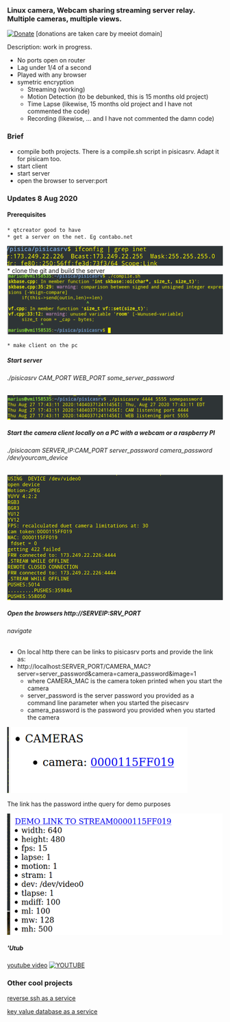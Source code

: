 ### Linux camera, Webcam sharing streaming server relay. Multiple cameras, multiple views.


[![Donate](https://img.shields.io/badge/Donate-PayPal-green.svg)](https://www.paypal.com/cgi-bin/webscr?cmd=_s-xclick&hosted_button_id=L9RVWU5NUZ4YG)   [donations are taken care by meeiot domain]


Description: work in progress.

  * No ports open on router
  * Lag under 1/4 of a second
  * Played with any browser
  * symetric encryption
      * Streaming (working)
      * Motion Detection (to be debunked, this is 15 months old project)
      * Time Lapse (likewise, 15 months old project and I have not commented the code)
      * Recording (likewise,  ... and I have not commented the damn code)
    
    
### Brief
   * compile both projects. There is a compile.sh script in pisicasrv. Adapt it for pisicam too.
   * start client
   * start server
   * open the browser to server:port
     
### Updates 8 Aug 2020

#### Prerequisites
    * qtcreator good to have
    * get a server on the net. Eg contabo.net
![last_demo](https://raw.githubusercontent.com/circinusX1/pisica/master/docs/pisi0.png)
    * clone the git and build the server
![last_demo](https://raw.githubusercontent.com/circinusX1/pisica/master/docs/pisi1.png)

    * make client on the pc
    
    
##### Start server
######  ./pisicasrv CAM_PORT WEB_PORT some_server_password

![last_demo](https://raw.githubusercontent.com/circinusX1/pisica/master/docs/pisi2.png)


##### Start the camera client locally on a PC with a webcam or a raspberry PI
###### ./pisicacam SERVER_IP:CAM_PORT server_password camera_password /dev/yourcam_device

![last_demo](https://raw.githubusercontent.com/circinusX1/pisica/master/docs/pisi4.png)


##### Open the browsers  http://SERVEIP:SRV_PORT
###### navigate
  * On local http there can be links to pisicasrv ports and provide the link as:
  * http://localhost:SERVER_PORT/CAMERA_MAC?server=server_password&camera=camera_password&image=1
      * where CAMERA_MAC is the camera token printed when you start the camera
      * server_password is the server password you provided as a command line parameter when you started the pisecasrv
      * camera_password is the password you provided when you started the camera

![last_demo](https://raw.githubusercontent.com/circinusX1/pisica/master/docs/pisi6.png)

The link has the password inthe query for demo purposes

![last_demo](https://raw.githubusercontent.com/circinusX1/pisica/master/docs/pisi7.png)

##### 'Utub

[youtube video](https://www.youtube.com/watch?v=rDwoClB92no)
[![YOUTUBE](https://img.youtube.com/vi/watch?v=rDwoClB92no/0.jpg)](https://img.youtube.com/vi/watch?v=rDwoClB92no/0.jpg)

###  Other cool projects

[reverse ssh as a service](http://www.mylinuz.com)

[key value database as a service](https://www.meeiot.org)

